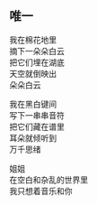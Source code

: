 ## 唯一

我在棉花地里<br>
摘下一朵朵白云<br>
把它们埋在湖底<br>
天空就倒映出<br>
朵朵白云<br>

我在黑白键间<br>
写下一串串音符<br>
把它们藏在谱里<br>
耳朵就倾听到<br>
万千思绪<br>

姐姐<br>
在空白和杂乱的世界里<br>
我只想着音乐和你<br>
